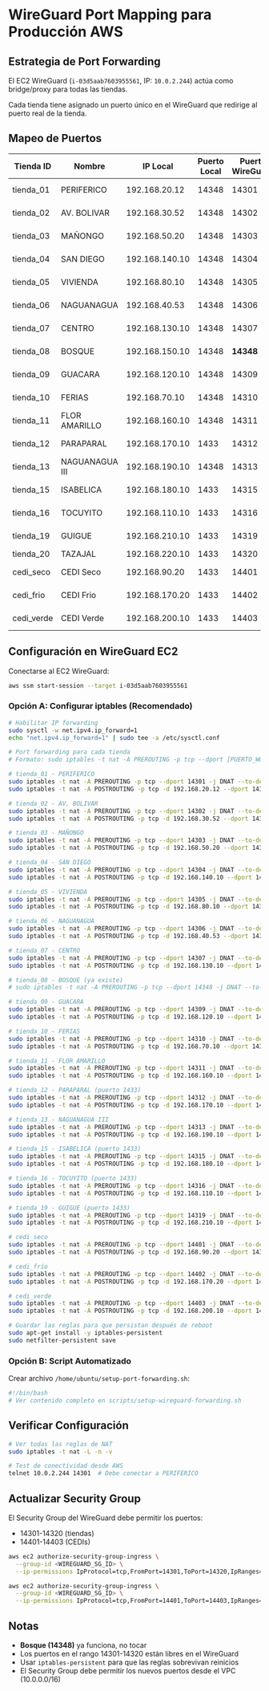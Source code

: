 # WireGuard Port Mapping para Producción AWS

## Estrategia de Port Forwarding

El EC2 WireGuard (`i-03d5aab7603955561`, IP: `10.0.2.244`) actúa como bridge/proxy para todas las tiendas.

Cada tienda tiene asignado un puerto único en el WireGuard que redirige al puerto real de la tienda.

## Mapeo de Puertos

| Tienda ID | Nombre | IP Local | Puerto Local | Puerto WireGuard | Estado |
|-----------|--------|----------|--------------|------------------|--------|
| tienda_01 | PERIFERICO | 192.168.20.12 | 14348 | 14301 | 🔧 A configurar |
| tienda_02 | AV. BOLIVAR | 192.168.30.52 | 14348 | 14302 | 🔧 A configurar |
| tienda_03 | MAÑONGO | 192.168.50.20 | 14348 | 14303 | 🔧 A configurar |
| tienda_04 | SAN DIEGO | 192.168.140.10 | 14348 | 14304 | 🔧 A configurar |
| tienda_05 | VIVIENDA | 192.168.80.10 | 14348 | 14305 | 🔧 A configurar |
| tienda_06 | NAGUANAGUA | 192.168.40.53 | 14348 | 14306 | 🔧 A configurar |
| tienda_07 | CENTRO | 192.168.130.10 | 14348 | 14307 | 🔧 A configurar |
| tienda_08 | BOSQUE | 192.168.150.10 | 14348 | **14348** | ✅ Ya funciona |
| tienda_09 | GUACARA | 192.168.120.10 | 14348 | 14309 | 🔧 A configurar |
| tienda_10 | FERIAS | 192.168.70.10 | 14348 | 14310 | 🔧 A configurar |
| tienda_11 | FLOR AMARILLO | 192.168.160.10 | 14348 | 14311 | 🔧 A configurar |
| tienda_12 | PARAPARAL | 192.168.170.10 | 1433 | 14312 | 🔧 A configurar |
| tienda_13 | NAGUANAGUA III | 192.168.190.10 | 14348 | 14313 | 🔧 A configurar |
| tienda_15 | ISABELICA | 192.168.180.10 | 1433 | 14315 | 🔧 A configurar |
| tienda_16 | TOCUYITO | 192.168.110.10 | 1433 | 14316 | 🔧 A configurar |
| tienda_19 | GUIGUE | 192.168.210.10 | 1433 | 14319 | 🔧 A configurar |
| tienda_20 | TAZAJAL | 192.168.220.10 | 1433 | 14320 | ❌ Inactiva |
| cedi_seco | CEDI Seco | 192.168.90.20 | 1433 | 14401 | 🔧 A configurar |
| cedi_frio | CEDI Frio | 192.168.170.20 | 1433 | 14402 | 🔧 A configurar |
| cedi_verde | CEDI Verde | 192.168.200.10 | 1433 | 14403 | 🔧 A configurar |

## Configuración en WireGuard EC2

Conectarse al EC2 WireGuard:
```bash
aws ssm start-session --target i-03d5aab7603955561
```

### Opción A: Configurar iptables (Recomendado)

```bash
# Habilitar IP forwarding
sudo sysctl -w net.ipv4.ip_forward=1
echo "net.ipv4.ip_forward=1" | sudo tee -a /etc/sysctl.conf

# Port forwarding para cada tienda
# Formato: sudo iptables -t nat -A PREROUTING -p tcp --dport [PUERTO_WG] -j DNAT --to-destination [IP_TIENDA]:[PUERTO_TIENDA]

# tienda_01 - PERIFERICO
sudo iptables -t nat -A PREROUTING -p tcp --dport 14301 -j DNAT --to-destination 192.168.20.12:14348
sudo iptables -t nat -A POSTROUTING -p tcp -d 192.168.20.12 --dport 14348 -j MASQUERADE

# tienda_02 - AV. BOLIVAR
sudo iptables -t nat -A PREROUTING -p tcp --dport 14302 -j DNAT --to-destination 192.168.30.52:14348
sudo iptables -t nat -A POSTROUTING -p tcp -d 192.168.30.52 --dport 14348 -j MASQUERADE

# tienda_03 - MAÑONGO
sudo iptables -t nat -A PREROUTING -p tcp --dport 14303 -j DNAT --to-destination 192.168.50.20:14348
sudo iptables -t nat -A POSTROUTING -p tcp -d 192.168.50.20 --dport 14348 -j MASQUERADE

# tienda_04 - SAN DIEGO
sudo iptables -t nat -A PREROUTING -p tcp --dport 14304 -j DNAT --to-destination 192.168.140.10:14348
sudo iptables -t nat -A POSTROUTING -p tcp -d 192.168.140.10 --dport 14348 -j MASQUERADE

# tienda_05 - VIVIENDA
sudo iptables -t nat -A PREROUTING -p tcp --dport 14305 -j DNAT --to-destination 192.168.80.10:14348
sudo iptables -t nat -A POSTROUTING -p tcp -d 192.168.80.10 --dport 14348 -j MASQUERADE

# tienda_06 - NAGUANAGUA
sudo iptables -t nat -A PREROUTING -p tcp --dport 14306 -j DNAT --to-destination 192.168.40.53:14348
sudo iptables -t nat -A POSTROUTING -p tcp -d 192.168.40.53 --dport 14348 -j MASQUERADE

# tienda_07 - CENTRO
sudo iptables -t nat -A PREROUTING -p tcp --dport 14307 -j DNAT --to-destination 192.168.130.10:14348
sudo iptables -t nat -A POSTROUTING -p tcp -d 192.168.130.10 --dport 14348 -j MASQUERADE

# tienda_08 - BOSQUE (ya existe)
# sudo iptables -t nat -A PREROUTING -p tcp --dport 14348 -j DNAT --to-destination 192.168.150.10:14348

# tienda_09 - GUACARA
sudo iptables -t nat -A PREROUTING -p tcp --dport 14309 -j DNAT --to-destination 192.168.120.10:14348
sudo iptables -t nat -A POSTROUTING -p tcp -d 192.168.120.10 --dport 14348 -j MASQUERADE

# tienda_10 - FERIAS
sudo iptables -t nat -A PREROUTING -p tcp --dport 14310 -j DNAT --to-destination 192.168.70.10:14348
sudo iptables -t nat -A POSTROUTING -p tcp -d 192.168.70.10 --dport 14348 -j MASQUERADE

# tienda_11 - FLOR AMARILLO
sudo iptables -t nat -A PREROUTING -p tcp --dport 14311 -j DNAT --to-destination 192.168.160.10:14348
sudo iptables -t nat -A POSTROUTING -p tcp -d 192.168.160.10 --dport 14348 -j MASQUERADE

# tienda_12 - PARAPARAL (puerto 1433)
sudo iptables -t nat -A PREROUTING -p tcp --dport 14312 -j DNAT --to-destination 192.168.170.10:1433
sudo iptables -t nat -A POSTROUTING -p tcp -d 192.168.170.10 --dport 1433 -j MASQUERADE

# tienda_13 - NAGUANAGUA III
sudo iptables -t nat -A PREROUTING -p tcp --dport 14313 -j DNAT --to-destination 192.168.190.10:14348
sudo iptables -t nat -A POSTROUTING -p tcp -d 192.168.190.10 --dport 14348 -j MASQUERADE

# tienda_15 - ISABELICA (puerto 1433)
sudo iptables -t nat -A PREROUTING -p tcp --dport 14315 -j DNAT --to-destination 192.168.180.10:1433
sudo iptables -t nat -A POSTROUTING -p tcp -d 192.168.180.10 --dport 1433 -j MASQUERADE

# tienda_16 - TOCUYITO (puerto 1433)
sudo iptables -t nat -A PREROUTING -p tcp --dport 14316 -j DNAT --to-destination 192.168.110.10:1433
sudo iptables -t nat -A POSTROUTING -p tcp -d 192.168.110.10 --dport 1433 -j MASQUERADE

# tienda_19 - GUIGUE (puerto 1433)
sudo iptables -t nat -A PREROUTING -p tcp --dport 14319 -j DNAT --to-destination 192.168.210.10:1433
sudo iptables -t nat -A POSTROUTING -p tcp -d 192.168.210.10 --dport 1433 -j MASQUERADE

# cedi_seco
sudo iptables -t nat -A PREROUTING -p tcp --dport 14401 -j DNAT --to-destination 192.168.90.20:1433
sudo iptables -t nat -A POSTROUTING -p tcp -d 192.168.90.20 --dport 1433 -j MASQUERADE

# cedi_frio
sudo iptables -t nat -A PREROUTING -p tcp --dport 14402 -j DNAT --to-destination 192.168.170.20:1433
sudo iptables -t nat -A POSTROUTING -p tcp -d 192.168.170.20 --dport 1433 -j MASQUERADE

# cedi_verde
sudo iptables -t nat -A PREROUTING -p tcp --dport 14403 -j DNAT --to-destination 192.168.200.10:1433
sudo iptables -t nat -A POSTROUTING -p tcp -d 192.168.200.10 --dport 1433 -j MASQUERADE

# Guardar las reglas para que persistan después de reboot
sudo apt-get install -y iptables-persistent
sudo netfilter-persistent save
```

### Opción B: Script Automatizado

Crear archivo `/home/ubuntu/setup-port-forwarding.sh`:
```bash
#!/bin/bash
# Ver contenido completo en scripts/setup-wireguard-forwarding.sh
```

## Verificar Configuración

```bash
# Ver todas las reglas de NAT
sudo iptables -t nat -L -n -v

# Test de conectividad desde AWS
telnet 10.0.2.244 14301  # Debe conectar a PERIFERICO
```

## Actualizar Security Group

El Security Group del WireGuard debe permitir los puertos:
- 14301-14320 (tiendas)
- 14401-14403 (CEDIs)

```bash
aws ec2 authorize-security-group-ingress \
  --group-id <WIREGUARD_SG_ID> \
  --ip-permissions IpProtocol=tcp,FromPort=14301,ToPort=14320,IpRanges='[{CidrIp=10.0.0.0/16,Description="Tiendas forwarding"}]'

aws ec2 authorize-security-group-ingress \
  --group-id <WIREGUARD_SG_ID> \
  --ip-permissions IpProtocol=tcp,FromPort=14401,ToPort=14403,IpRanges='[{CidrIp=10.0.0.0/16,Description="CEDIs forwarding"}]'
```

## Notas

- **Bosque (14348)** ya funciona, no tocar
- Los puertos en el rango 14301-14320 están libres en el WireGuard
- Usar `iptables-persistent` para que las reglas sobrevivan reinicios
- El Security Group debe permitir los nuevos puertos desde el VPC (10.0.0.0/16)
